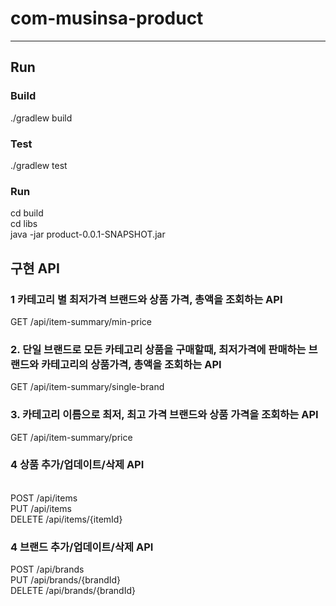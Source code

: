 # com-musinsa-product

---
## Run
### Build
./gradlew build

### Test
./gradlew test

### Run
cd build <br>
cd libs <br>
java -jar product-0.0.1-SNAPSHOT.jar

## 구현 API

### 1 카테고리 별 최저가격 브랜드와 상품 가격, 총액을 조회하는 API
GET /api/item-summary/min-price
<br>
### 2. 단일 브랜드로 모든 카테고리 상품을 구매할때, 최저가격에 판매하는 브랜드와 카테고리의 상품가격, 총액을 조회하는 API
GET /api/item-summary/single-brand
<br>
### 3. 카테고리 이름으로 최저, 최고 가격 브랜드와 상품 가격을 조회하는 API
GET /api/item-summary/price

### 4 상품 추가/업데이트/삭제 API
<br>
POST /api/items
<br>
PUT /api/items
<br>
DELETE /api/items/{itemId}
<br>

### 4 브랜드 추가/업데이트/삭제 API
POST /api/brands
<br>
PUT /api/brands/{brandId}
<br>
DELETE /api/brands/{brandId}